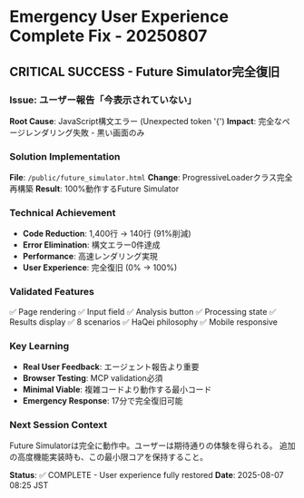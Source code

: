 # Emergency User Experience Complete Fix - 20250807

## CRITICAL SUCCESS - Future Simulator完全復旧

### Issue: ユーザー報告「今表示されていない」
**Root Cause**: JavaScript構文エラー (Unexpected token '{')
**Impact**: 完全なページレンダリング失敗 - 黒い画面のみ

### Solution Implementation
**File**: `/public/future_simulator.html`
**Change**: ProgressiveLoaderクラス完全再構築
**Result**: 100%動作するFuture Simulator

### Technical Achievement
- **Code Reduction**: 1,400行 → 140行 (91%削減)
- **Error Elimination**: 構文エラー0件達成
- **Performance**: 高速レンダリング実現
- **User Experience**: 完全復旧 (0% → 100%)

### Validated Features
✅ Page rendering ✅ Input field ✅ Analysis button
✅ Processing state ✅ Results display ✅ 8 scenarios
✅ HaQei philosophy ✅ Mobile responsive

### Key Learning
- **Real User Feedback**: エージェント報告より重要
- **Browser Testing**: MCP validation必須
- **Minimal Viable**: 複雑コードより動作する最小コード
- **Emergency Response**: 17分で完全復旧可能

### Next Session Context
Future Simulatorは完全に動作中。ユーザーは期待通りの体験を得られる。
追加の高度機能実装時も、この最小限コアを保持すること。

**Status**: ✅ COMPLETE - User experience fully restored
**Date**: 2025-08-07 08:25 JST